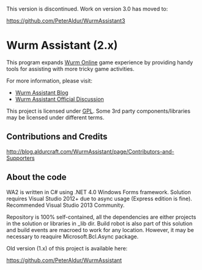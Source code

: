 This version is discontinued. Work on version 3.0 has moved to:

https://github.com/PeterAldur/WurmAssistant3

Wurm Assistant (2.x)
====================
This program expands [Wurm Online][] game experience by providing handy tools for assisting with more tricky game activities.

For more information, please visit:

* [Wurm Assistant Blog][blog website]
* [Wurm Assistant Official Discussion][official thread]

This project is licensed under [GPL]. Some 3rd party components/libraries may be licensed under different terms.

Contributions and Credits
--------------
http://blog.aldurcraft.com/WurmAssistant/page/Contributors-and-Supporters

About the code
--------------
WA2 is written in C# using .NET 4.0 Windows Forms framework. Solution requires Visual Studio 2012+ due to async usage (Express edition is fine). Recommended Visual Studio 2013 Community.

Repository is 100% self-contained, all the dependencies are either projects in the solution or libraries in _lib dir. Build robot is also part of this solution and build events are macroed to work for any location. However, it may be necessary to reaquire Microsoft.Bcl.Async package.

Old version (1.x) of this project is available here:

https://github.com/PeterAldur/WurmAssistant

[3rdpartycomponents]: http://blog.aldurcraft.com/WurmAssistant/page/Contributors-and-Supporters
[Wurm Online]: http://wurmonline.com/
[blog website]: http://blog.aldurcraft.com/wurmassistant/
[official thread]: http://forum.wurmonline.com/index.php?/topic/68031-windows-tool-wurm-assistant-wa2-alpha-released/
[GPL]: http://www.gnu.org/licenses/gpl.html
[email]: aldurcraft@gmail.com
[Microsoft.BCL]: http://nuget.org/packages/Microsoft.Bcl.Async/
[irrKlang]: http://www.ambiera.com/irrklang/
[SQLite]: http://www.sqlite.org/
[Notification Window]: http://www.codeproject.com/Articles/277584/Notification-Window
